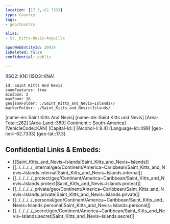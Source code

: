```yaml
---
location: [17.3,-62.7333] 
type: Country
tags:
- geo/Country

alias:
- St._Kitts-Nevis-Anguilla

SpocWebEntityId: 26939
isDeleted: false
confidential: public

---
```

[ISO2::KN] 
[ISO3::KNA] 

```leaflet
id: Saint Kitts And Nevis
zoomFeatures: true 
minZoom: 2 
maxZoom: 18
geojsonFolder: ./Saint_Kitts_and_Nevis~Islands//
markerFolder: ./Saint_Kitts_and_Nevis~Islands/
```

[name-en::Saint Kitts And Nevis] 
[name-de::Saint Kitts und Nevis] 
[Area-Total::262] 
[Area-Land::360] 
Continent :: South-America] 
[VehicleCode::KAN] 
[Capital-Id::] 
[Alcohol-l::9.4] 
[Language-Id::499] 
[geo-lon::-62.7333] 
[geo-lat::17.3] 



## Confidential Links & Embeds: 
- [[Saint_Kitts_and_Nevis~Islands|Saint_Kitts_and_Nevis~Islands]] 
- [[../../../../_internal/geo/Continent/America~Caribbean/Saint_Kitts_and_Nevis~Islands.internal|Saint_Kitts_and_Nevis~Islands.internal]] 
- [[../../../../_protect/geo/Continent/America~Caribbean/Saint_Kitts_and_Nevis~Islands.protect|Saint_Kitts_and_Nevis~Islands.protect]] 
- [[../../../../_private/geo/Continent/America~Caribbean/Saint_Kitts_and_Nevis~Islands.private|Saint_Kitts_and_Nevis~Islands.private]] 
- [[../../../../_personal/geo/Continent/America~Caribbean/Saint_Kitts_and_Nevis~Islands.personal|Saint_Kitts_and_Nevis~Islands.personal]] 
- [[../../../../_secret/geo/Continent/America~Caribbean/Saint_Kitts_and_Nevis~Islands.secret|Saint_Kitts_and_Nevis~Islands.secret]] 
